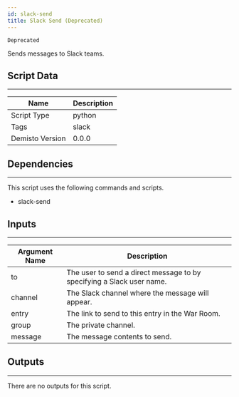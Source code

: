 ```yaml
---
id: slack-send
title: Slack Send (Deprecated)
---
```


`Deprecated`

Sends messages to Slack teams.

## Script Data
---

| **Name** | **Description** |
| --- | --- |
| Script Type | python |
| Tags | slack |
| Demisto Version | 0.0.0 |

## Dependencies
---
This script uses the following commands and scripts.
* slack-send

## Inputs
---

| **Argument Name** | **Description** |
| --- | --- |
| to | The user to send a direct message to by specifying a Slack user name. |
| channel | The Slack channel where the message will appear. |
| entry | The link to send to this entry in the War Room. |
| group | The private channel. |
| message | The message contents to send. |

## Outputs
---
There are no outputs for this script.
